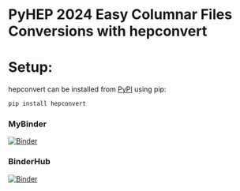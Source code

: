 # PyHEP 2024 Easy Columnar Files Conversions with hepconvert

# Setup:

hepconvert can be installed from [PyPI](https://pypi.org/project/hepconvert) using pip:
```bash
pip install hepconvert
```

### MyBinder

[![Binder](https://mybinder.org/badge_logo.svg)](https://mybinder.org/v2/gh/zbilodea/pyhep2024-hepconvert/main?labpath=hepconvert_features.ipynb)


### BinderHub

[![Binder](https://binderhub.ssl-hep.org/badge_logo.svg)](https://binderhub.ssl-hep.org/v2/gh/zbilodea/pyhep2024-hepconvert/main?labpath=hepconvert_features.ipynb)
